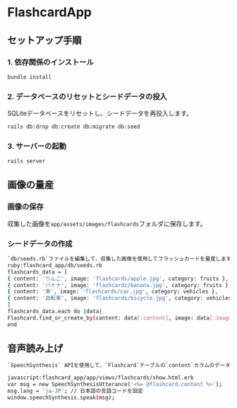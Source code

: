 # FlashcardApp

## セットアップ手順

### 1. 依存関係のインストール

```bash
bundle install
```

### 2. データベースのリセットとシードデータの投入

SQLiteデータベースをリセットし、シードデータを再投入します。

```bash
rails db:drop db:create db:migrate db:seed
```

### 3. サーバーの起動

```bash
rails server
```

## 画像の量産

### 画像の保存

収集した画像を`app/assets/images/flashcards`フォルダに保存します。

### シードデータの作成

```bash
`db/seeds.rb`ファイルを編集して、収集した画像を使用してフラッシュカードを量産します。
ruby:flashcard_app/db/seeds.rb
flashcards_data = [
{ content: 'りんご', image: 'flashcards/apple.jpg', category: fruits },
{ content: 'バナナ', image: 'flashcards/banana.jpg', category: fruits },
{ content: '車', image: 'flashcards/car.jpg', category: vehicles },
{ content: '自転車', image: 'flashcards/bicycle.jpg', category: vehicles }
]
flashcards_data.each do |data|
Flashcard.find_or_create_by(content: data[:content], image: data[:image], category: data[:category])
end
```



## 音声読み上げ
```bash
`SpeechSynthesis` APIを使用して、`Flashcard`テーブルの`content`カラムのデータを読み上げます。

javascript:flashcard_app/app/views/flashcards/show.html.erb
var msg = new SpeechSynthesisUtterance('<%= @flashcard.content %>');
msg.lang = 'ja-JP'; // 日本語の言語コードを設定
window.speechSynthesis.speak(msg);
```
